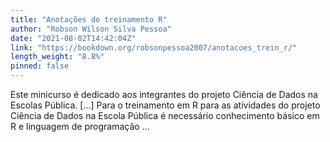 ```yaml
---
title: "Anotações do treinamento R"
author: "Robson Wilson Silva Pessoa"
date: "2021-08-02T14:42:04Z"
link: "https://bookdown.org/robsonpessoa2007/anotacoes_trein_r/"
length_weight: "8.8%"
pinned: false
---
```


Este minicurso é dedicado aos integrantes do projeto Ciência de Dados na Escolas Pública. [...] Para o treinamento em R para as atividades do projeto Ciência de Dados na Escola Pública é necessário conhecimento básico em R e linguagem de programação ...
